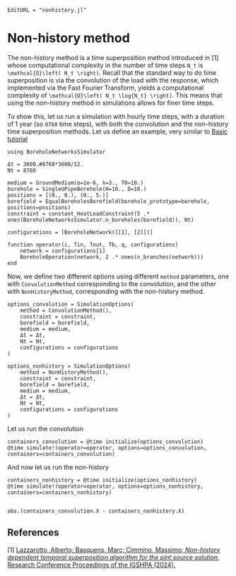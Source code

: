 ```@meta
EditURL = "nonhistory.jl"
```

# Non-history method

The non-history method is a time superposition method introduced in [1] whose computational complexity
in the number of time steps ``N_t`` is ``\mathcal{O}\left( N_t \right)``. Recall that the standard
way to do time superposition is via the convolution of the load with the response, which implemented
via the Fast Fourier Transform, yields a computational complexity of ``\mathcal{O}\left( N_t \log{N_t} \right)``.
This means that using the non-history method in simulations allows for finer time steps.

To show this, let us run a simulation with hourly time steps, with a duration of 1 year (so ``8760`` time steps),
with both the convolution and the non-history time superposition methods.
Let us define an example, very similar to [Basic tutorial](@ref)

````
using BoreholeNetworksSimulator
````

````
Δt = 3600.#8760*3600/12.
Nt = 8760

medium = GroundMedium(α=1e-6, λ=3., T0=10.)
borehole = SingleUPipeBorehole(H=10., D=10.)
positions = [(0., 0.), (0., 5.)]
borefield = EqualBoreholesBorefield(borehole_prototype=borehole, positions=positions)
constraint = constant_HeatLoadConstraint(5 .* ones(BoreholeNetworksSimulator.n_boreholes(borefield)), Nt)

configurations = [BoreholeNetwork([[1], [2]])]

function operator(i, Tin, Tout, Tb, q, configurations)
    network = configurations[1]
    BoreholeOperation(network, 2 .* ones(n_branches(network)))
end
````

Now, we define two different options using different `method` parameters,
one with `ConvolutionMethod` corresponding to the convolution,
and the other with `NonHistoryMethod`, corresponding with the non-history method.

````
options_convolution = SimulationOptions(
    method = ConvolutionMethod(),
    constraint = constraint,
    borefield = borefield,
    medium = medium,
    Δt = Δt,
    Nt = Nt,
    configurations = configurations
)

options_nonhistory = SimulationOptions(
    method = NonHistoryMethod(),
    constraint = constraint,
    borefield = borefield,
    medium = medium,
    Δt = Δt,
    Nt = Nt,
    configurations = configurations
)
````

Let us run the convolution

````
containers_convolution = @time initialize(options_convolution)
@time simulate!(operator=operator, options=options_convolution, containers=containers_convolution)
````

And now let us run the non-history

````
containers_nonhistory = @time initialize(options_nonhistory)
@time simulate!(operator=operator, options=options_nonhistory, containers=containers_nonhistory)


abs.(containers_convolution.X - containers_nonhistory.X)
````

## References
[1] [Lazzarotto, Alberto; Basquens, Marc; Cimmino, Massimo;
_Non-history dependent temporal superposition algorithm for the pint source solution_,
Research Conference Proceedings of the IGSHPA (2024).](https://doi.org/10.22488/okstate.24.000021)
